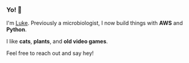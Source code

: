 ### Yo! 👋

I'm [Luke]("https://lgain.dev/"). Previously a microbiologist, I now build things with **AWS** and **Python**.

I like **cats**, **plants**, and **old video games**.

Feel free to reach out and say hey!
